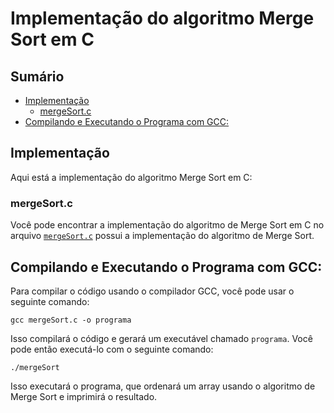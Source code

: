 # Implementação do algoritmo Merge Sort em C

## Sumário

- [Implementação](#implementação)
    - [mergeSort.c](#mergesortc)
- [Compilando e Executando o Programa com GCC:](#compilando-e-executando-o-programa-com-gcc)

## Implementação

Aqui está a implementação do algoritmo Merge Sort em C:

### mergeSort.c

Você pode encontrar a implementação do algoritmo de Merge Sort em C no arquivo [`mergeSort.c`](https://github.com/FabioHenriqueFarias/algorithms-And-Data-Dtructures/tree/main/Algorithms/Sorting/1_MergeSort/C/mergeSort.c) possui a implementação do algoritmo de Merge Sort.
## Compilando e Executando o Programa com GCC:

Para compilar o código usando o compilador GCC, você pode usar o seguinte comando:

```
gcc mergeSort.c -o programa
```

Isso compilará o código e gerará um executável chamado `programa`. Você pode então executá-lo com o seguinte comando:

```
./mergeSort
```

Isso executará o programa, que ordenará um array usando o algoritmo de Merge Sort e imprimirá o resultado.